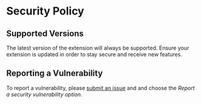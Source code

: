 # Security Policy

## Supported Versions

The latest version of the extension will always be supported. Ensure your extension is updated in order to stay secure and receive new features.

## Reporting a Vulnerability

To report a vulnerability, please [submit an issue](https://github.com/BenRogersWPG/VSCode-Transparent-Minimap/issues/new/choose) and and choose the *Report a security vulnerability option*.
